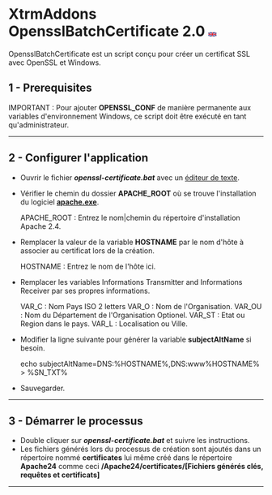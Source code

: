 # XtrmAddons OpensslBatchCertificate 2.0 [![en-GB](https://github.com/shim-sao/XtrmAddons-Batch/blob/master/MySQLBatchBackup/images/united-kingdom-flag-icon-16.png)](https://github.com/shim-sao/XtrmAddons-Batch/blob/master/OpensslBatchCertificate/readme.md)

OpensslBatchCertificate est un script conçu pour créer un certificat SSL avec OpenSSL et Windows.


## 1 - Prerequisites

IMPORTANT : Pour ajouter **OPENSSL_CONF** de manière permanente aux variables d'environnement Windows, ce script doit être exécuté en tant qu'administrateur.

-----------------------------

## 2 - Configurer l'application

*   Ouvrir le fichier **_openssl-certificate.bat_** avec un [éditeur de texte](https://notepad-plus-plus.org).

*   Vérifier le chemin du dossier **APACHE_ROOT** où se trouve l'installation du logiciel **[apache.exe](http://www.apache.org/dyn/closer.cgi)**.
	
	APACHE_ROOT : Entrez le nom|chemin du répertoire d'installation Apache 2.4.
	
*   Remplacer la valeur de la variable **HOSTNAME** par le nom d'hôte à associer au certificat lors de la création.

	HOSTNAME : Entrez le nom de l'hôte ici.
	
*   Remplacer les variables Informations Transmitter and Informations Receiver par ses propres informations.

	VAR_C  : Nom Pays ISO 2 letters
	VAR_O  : Nom de l'Organisation.
	VAR_OU : Nom du Département de l'Organisation Optionel.
	VAR_ST : Etat ou Region dans le pays.
	VAR_L  : Localisation ou Ville.
	
*	Modifier la ligne suivante pour générer la variable **subjectAltName** si besoin.

	echo subjectAltName=DNS&#58;%HOSTNAME%,DNS&#58;www%HOSTNAME% > %SN_TXT%
	
*   Sauvegarder.
-----------------------------

## 3 - Démarrer le processus

*   Double cliquer sur **_openssl-certificate.bat_** et suivre les instructions.
*   Les fichiers générés lors du processus de création sont ajoutés dans un répertoire nommé **certificates** lui même créé dans le répertoire **Apache24** comme ceci **/Apache24/certificates/[Fichiers générés clés, requêtes et certificats]**
-----------------------------
